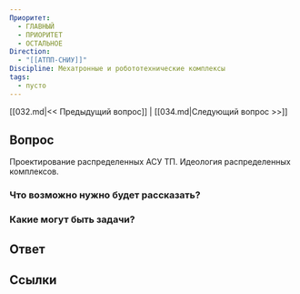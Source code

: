 ```yaml
---
Приоритет:
  - ГЛАВНЫЙ
  - ПРИОРИТЕТ
  - ОСТАЛЬНОЕ
Direction:
  - "[[АТПП-СНИУ]]" 
Discipline: Мехатронные и робототехнические комплексы 
tags:
  - пусто
---
```

[[032.md|<< Предыдущий вопрос]] | [[034.md|Следующий вопрос >>]]
## Вопрос

Проектирование распределенных АСУ ТП. Идеология распределенных комплексов.

### Что возможно нужно будет рассказать?

### Какие могут быть задачи?

## Ответ

## Ссылки

